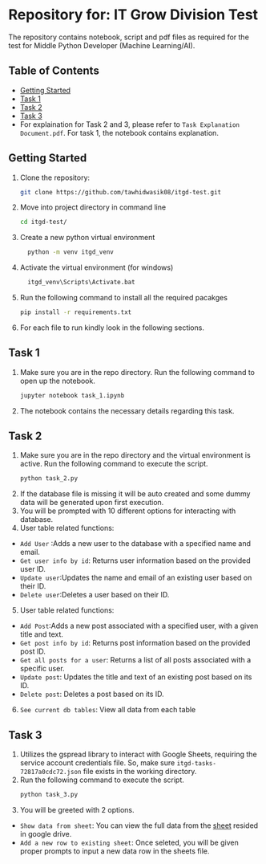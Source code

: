 # Repository for: IT Grow Division Test
The repository contains notebook, script and pdf files as required for the test for Middle Python Developer (Machine Learning/AI). 
## Table of Contents

- [Getting Started](#getting-started)
- [Task 1](#task-1)
- [Task 2](#task-2)
- [Task 3](#task-3)
- For explaination for Task 2 and 3, please refer to `Task Explanation Document.pdf`. For task 1, the notebook contains explanation.

## Getting Started 
1. Clone the repository:
   ```bash
   git clone https://github.com/tawhidwasik08/itgd-test.git
   ```
2. Move into project directory in command line
    ```bash 
    cd itgd-test/
    ```
3. Create a new python virtual environment
    ```bash
      python -m venv itgd_venv
     ```
4. Activate the virtual environment (for windows)
    ```bash
      itgd_venv\Scripts\Activate.bat
     ```
5. Run the following command to install all the required pacakges
      ```bash
      pip install -r requirements.txt
      ```
6. For each file to run kindly look in the following sections.

## Task 1 
1. Make sure you are in the repo directory. Run the following command to open up the notebook. 
      ```bash
      jupyter notebook task_1.ipynb
      ```
2. The notebook contains the necessary details regarding this task.

## Task 2 
1. Make sure you are in the repo directory and the virtual environment is active. Run the following command to execute the script. 
      ```bash
      python task_2.py
      ```
2. If the database file is missing it will be auto created and some dummy data will be generated upon first execution.
3. You will be prompted with 10 different options for interacting with database. 
4. User table related functions:
- `Add User` :Adds a new user to the database with a specified name and email.
- `Get user info by id`: Returns user information based on the provided user ID.
- `Update user`:Updates the name and email of an existing user based on their ID.
- `Delete user`:Deletes a user based on their ID.
5. User table related functions:
- `Add Post`:Adds a new post associated with a specified user, with a given title and text.
- `Get post info by id`: Returns post information based on the provided post ID.
- `Get all posts for a user`: Returns a list of all posts associated with a specific user.
- `Update post`: Updates the title and text of an existing post based on its ID.
- `Delete post`: Deletes a post based on its ID.
6. `See current db tables`: View all data from each table

## Task 3
1. Utilizes the gspread library to interact with Google Sheets, requiring the service account credentials file. So, make sure `itgd-tasks-72817a0cdc72.json` file exists in the working directory.
2. Run the following command to execute the script. 
      ```bash
      python task_3.py
      ```
3. You will be greeted with 2 options.
- `Show data from sheet`: You can view the full data from the [sheet]( https://docs.google.com/spreadsheets/d/1aaUWd0m2RKZ1H5QoScPUgZGkk9w2-pyIrPw_o6aXuBE/edit?usp=sharing) resided in google drive. 
- `Add a new row to existing sheet`: Once seleted, you will be given proper prompts to input a new data row in the sheets file.
